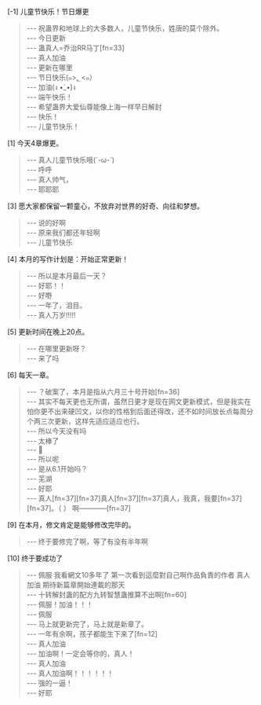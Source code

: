 
[-1] 儿童节快乐！节日爆更
>--- 祝蛊界和地球上的大多数人，儿童节快乐，姓唐的莫个除外。<br>
>--- 今日更新<br>
>--- 蛊真人=乔治RR马丁[fn=33]<br>
>--- 真人加油<br>
>--- 更新在哪里<br>
>--- 节日快乐(๑>؂<๑）<br>
>--- 加油(ง •̀_•́)ง<br>
>--- 端午快乐！<br>
>--- 希望蛊界大爱仙尊能像上海一样早日解封<br>
>--- 快乐！<br>
>--- 儿童节快乐！<br>

[1] 今天4章爆更。
>--- 真人儿童节快乐哦(´-ω-`)<br>
>--- 呼呼<br>
>--- 真人帅气，<br>
>--- 耶耶耶<br>

[3] 愿大家都保留一颗童心，不放弃对世界的好奇、向往和梦想。
>--- 说的好啊<br>
>--- 原来我们都还年轻啊<br>
>--- 儿童节快乐<br>

[4] 本月的写作计划是：开始正常更新！
>--- 所以是本月最后一天？<br>
>--- 好耶！！<br>
>--- 好嘢<br>
>--- 一年了，泪目。<br>
>--- 真人万岁!!!!!<br>

[5] 更新时间在晚上20点。
>--- 在哪里更新呀？<br>
>--- 来了吗<br>

[6] 每天一章。
>--- ？破案了，本月是指从六月三十号开始[fn=36]<br>
>--- 其实不每天更也无所谓，虽然日更才是现在网文更新模式，但是我实在怕你更不出来硬凹文，以你的性格到后面还得改，还不如时间放长点每周分个两三次更新，这样先适应适应也行。<br>
>--- 所以今天没有吗<br>
>--- 太棒了<br>
>--- 🤡<br>
>--- 所以呢<br>
>--- 是从6.1开始吗？<br>
>--- 芜湖<br>
>--- 好耶<br>
>--- 真人[fn=37][fn=37]真人[fn=37][fn=37]真人，我真，我要[fn=37][fn=37]。（         ） 啊————[fn=37]<br>

[9] 在本月，修文肯定是能够修改完毕的。
>--- 终于要修完了啊，等了有没有半年啊<br>

[10] 终于要成功了
>--- 佩服 我看網文10多年了 第一次看到這麼對自己啊作品負責的作者 真人加油 期待新篇章開始連載的那天<br>
>--- 十转解封蛊的配方九转智慧蛊推算不出啊[fn=60]<br>
>--- 佩服！加油！！！<br>
>--- 佩服<br>
>--- 马上就更新完了，马上就是新章了。<br>
>--- 一年有余啊，孩子都能生下来了[fn=12]<br>
>--- 真人加油<br>
>--- 加油啊！一定会等你的，真人！<br>
>--- 真人加油<br>
>--- 真人加油啊！！！！！！<br>
>--- 强的一逼！<br>
>--- 好耶<br>
